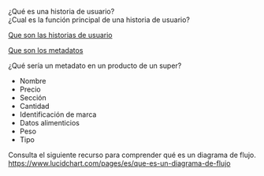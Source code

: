 
¿Qué es una historia de usuario?  
¿Cual es la función principal de una historia de usuario?  

[Que son las historias de usuario](https://solvingadhoc.com/las-historias-usuario-funcion-agilidad/)

[Que son los metadatos](https://www.geoidep.gob.pe/conoce-las-ides/metadatos/que-son-los-metadatos)

¿Qué sería un metadato en un producto de un super?
 * Nombre
 * Precio
 * Sección
 * Cantidad
 * Identificación de marca
 * Datos alimenticios
 * Peso
 * Tipo


Consulta el siguiente recurso para comprender qué es un diagrama de flujo. 
https://www.lucidchart.com/pages/es/que-es-un-diagrama-de-flujo

